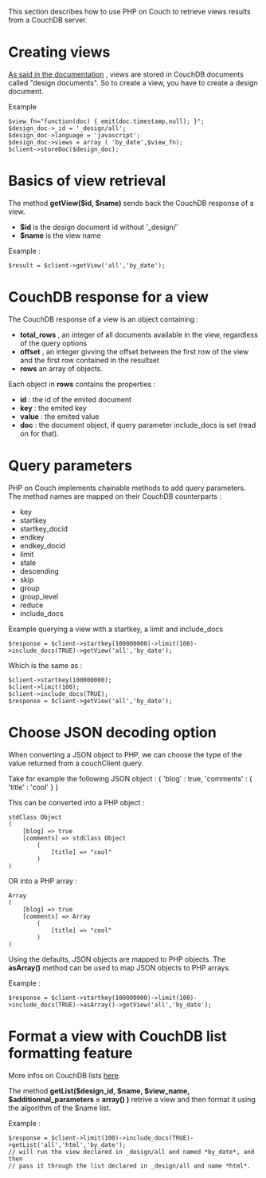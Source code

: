 This section describes how to use PHP on Couch to retrieve views results from a CouchDB server.

Creating views
==============

[As said in the documentation](http://wiki.apache.org/couchdb/HTTP_view_API) , views are stored in CouchDB documents called "design documents". So to create a view, you have to create a design document.

Example

    $view_fn="function(doc) { emit(doc.timestamp,null); }";
    $design_doc->_id = '_design/all';
    $design_doc->language = 'javascript';
    $design_doc->views = array ( 'by_date',$view_fn);
    $client->storeDoc($design_doc);

Basics of view retrieval
========================

The method **getView($id, $name)** sends back the CouchDB response of a view.
 
* **$id** is the design document id without '_design/'
* **$name** is the view name

Example :

    $result = $client->getView('all','by_date');

CouchDB response for a view
===========================

The CouchDB response of a view is an object containing :

* **total_rows** , an integer of all documents available in the view, regardless of the query options
* **offset** , an integer givving the offset between the first row of the view and the first row contained in the resultset
* **rows** an array of objects.

Each object in **rows** contains the properties :

* **id** : the id of the emited document
* **key** : the emited key
* **value** : the emited value
* **doc** : the document object, if query parameter include_docs is set (read on for that).

Query parameters
================

PHP on Couch implements chainable methods to add query parameters. The method names are mapped on their CouchDB counterparts :

* key
* startkey
* startkey_docid
* endkey
* endkey_docid
* limit
* stale
* descending
* skip
* group
* group_level
* reduce
* include_docs

Example querying a view with a startkey, a limit and include_docs

    $response = $client->startkey(100000000)->limit(100)->include_docs(TRUE)->getView('all','by_date');

Which is the same as :

    $client->startkey(100000000);
    $client->limit(100);
    $client->include_docs(TRUE);
    $response = $client->getView('all','by_date');

Choose JSON decoding option
===========================

When converting a JSON object to PHP, we can choose the type of the value returned from a couchClient query.

Take for example the following JSON object :
    { 'blog' : true, 'comments' : { 'title' : 'cool' } }

This can be converted into a PHP object :

    stdClass Object
    (
        [blog] => true
        [comments] => stdClass Object
            (
                [title] => "cool"
            )
    )


OR into a PHP array :

    Array
    (
        [blog] => true
        [comments] => Array
            (
                [title] => "cool"
            )
    )


Using the defaults, JSON objects are mapped to PHP objects. The **asArray()** method can be used to map JSON objects to PHP arrays.

Example :

    $response = $client->startkey(100000000)->limit(100)->include_docs(TRUE)->asArray()->getView('all','by_date');

Format a view with CouchDB list formatting feature
==================================================

More infos on CouchDB lists [here](http://wiki.apache.org/couchdb/Formatting_with_Show_and_List).

The method **getList($design_id, $name, $view_name, $additionnal_parameters = array() )** retrive a view and then format it using the algorithm of the $name list.

Example :

    $response = $client->limit(100)->include_docs(TRUE)->getList('all','html','by_date');
    // will run the view declared in _design/all and named *by_date*, and then
	// pass it through the list declared in _design/all and name *html*.

